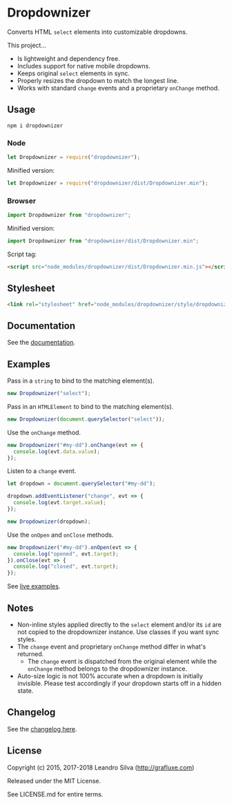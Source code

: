 # Dropdownizer

Converts HTML `select` elements into customizable dropdowns.

This project...

- Is lightweight and dependency free.
- Includes support for native mobile dropdowns.
- Keeps original `select` elements in sync.
- Properly resizes the dropdown to match the longest line.
- Works with standard `change` events and a proprietary `onChange` method.

## Usage

`npm i dropdownizer`

### Node

```javascript
let Dropdownizer = require("dropdownizer");
```

Minified version:

```javascript
let Dropdownizer = require("dropdownizer/dist/Dropdownizer.min");
```

### Browser

```javascript
import Dropdownizer from "dropdownizer";
```

Minified version:

```javascript
import Dropdownizer from "dropdownizer/dist/Dropdownizer.min";
```

Script tag:

```html
<script src="node_modules/dropdownizer/dist/Dropdownizer.min.js"></script>
```

## Stylesheet

```html
<link rel="stylesheet" href="node_modules/dropdownizer/style/dropdownizer.css">
```

## Documentation

See the [documentation](http://grafluxe.com/o/doc/dropdownizer/Dropdownizer.html).

## Examples

Pass in a `string` to bind to the matching element(s).

```javascript
new Dropdownizer("select");
```

Pass in an `HTMLElement` to bind to the matching element(s).

```javascript
new Dropdownizer(document.querySelector("select"));
```

Use the `onChange` method.

```javascript
new Dropdownizer("#my-dd").onChange(evt => {
  console.log(evt.data.value);
});
```

Listen to a `change` event.

```javascript
let dropdown = document.querySelector("#my-dd");

dropdown.addEventListener("change", evt => {
  console.log(evt.target.value);
});

new Dropdownizer(dropdown);
```

Use the `onOpen` and `onClose` methods.

```javascript
new Dropdownizer("#my-dd").onOpen(evt => {
  console.log("opened", evt.target);
}).onClose(evt => {
  console.log("closed", evt.target);
});
```

See [live examples](http://grafluxe.com/o/doc/dropdownizer/example).

## Notes

- Non-inline styles applied directly to the `select` element and/or its `id` are not copied to the dropdownizer instance. Use classes if you want sync styles.
- The `change` event and proprietary `onChange` method differ in what's returned.
  - The `change` event is dispatched from the original element while the `onChange` method belongs to the dropdownizer instance.
- Auto-size logic is not 100% accurate when a dropdown is initially invisible. Please test accordingly if your dropdown starts off in a hidden state.

## Changelog

See the [changelog here](CHANGELOG.md).

## License

Copyright (c) 2015, 2017-2018 Leandro Silva (http://grafluxe.com)

Released under the MIT License.

See LICENSE.md for entire terms.
